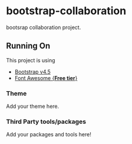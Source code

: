 # bootstrap-collaboration
bootsrap collaboration project.

## Running On
This project is using 
- [Bootstrap v4.5](https://getbootstrap.com/docs/4.5/getting-started/introduction/)
- [Font Awesome {**Free tier**}](https://fontawesome.com/icons?d=gallery&p=2&m=free)

### Theme

Add your theme here.

### Third Party tools/packages 

Add your packages and tools here!





